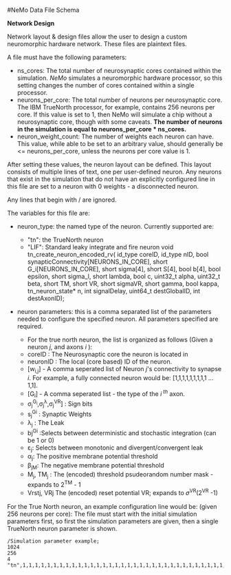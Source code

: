 #NeMo Data File Schema

**Network Design**

Network layout & design files allow the user to design a custom neuromorphic hardware
network. These files are plaintext files.

A file must have the following parameters:


* ns_cores: The total number of neurosynaptic cores contained within the simulation. *NeMo* simulates a neuromorphic hardware processor, so this setting changes the number of cores contained within a single processor.
* neurons\_per\_core: The total number of neurons per neurosynaptic core. The IBM TrueNorth processor, for example, contains 256 neurons per core. If this value is set to 1, then NeMo will simulate a chip without a neurosynaptic core, though with some caveats. **The number of neurons in the simulation is equal to neurons\_per\_core \* ns_cores.**
* neuron_weight_count: The number of weights each neuron can have. This value, while able to be set to an arbitrary value, should generally be <= neurons\_per\_core, unless the neurons per core value is 1.

After setting these values, the neuron layout can be defined. This layout consists of multiple lines of text, one per user-defined neuron. Any neurons that exist in the simulation that do not have an explicitly configured line in this file are set to a neuron with 0 weights - a disconnected neuron.

Any lines that begin with / are ignored.

The variables for this file are:

* neuron_type: the named type of the neuron. Currently supported are:

	* "tn": the  TrueNorth neuron
	* "LIF": Standard leaky integrate and fire neuron
void tn_create_neuron_encoded_rv(
        id_type coreID, id_type nID, bool synapticConnectivity[NEURONS_IN_CORE],
        short G_i[NEURONS_IN_CORE], short sigma[4], short S[4], bool b[4],
        bool epsilon, short sigma_l, short lambda, bool c, uint32_t alpha,
        uint32_t beta, short TM, short VR, short sigmaVR, short gamma, bool kappa,
        tn_neuron_state* n, int signalDelay, uint64_t destGlobalID,
        int destAxonID);
* neuron parameters: this is a comma separated list of the parameters needed to configure the specified neuron. All parameters specified are required.
	* For the true north neuron, the list is organized as follows (Given a neuron *j*, and axons *i* ):
	 * coreID : The Neurosynaptic core the neuron is located in
	 * neuronID : The local (core based) ID of the neuron.
	 * [w<sub>i,j</sub>]	- A comma seperated list of Neuron _j_'s connectivity to synapse _i_. For example, a fully connected neuron would be: [1,1,1,1,1,1,1,1,1 ... 1,1].
	 * [G<sub>i</sub>] - A comma seperated list - the type of the _i_<sup> _th_</sup> axon.
	 * σ<sub>j</sub><sup>G<sub>i</sub></sup>,σ<sub>j</sub><sup>λ</sup>,σ<sub>j</sub><sup>VR</sup>] : Sign bits
	 * s<sub>j</sub><sup>Gi</sup> : Synaptic Weights
	 * λ<sub>j</sub> : The Leak
	 * bj<sup>Gi</sup> :Selects between deterministic and stochastic integration (can be 1 or 0)
	 * ε<sub>j</sub>: Selects between monotonic and divergent/convergent leak
	 * α<sub>j</sub>: The positive membrane potential threshold
	 * β<sub>jM</sub>: The negative membrane potential threshold
	 * M<sub>j</sub>, TM<sub>j</sub> : The (encoded) threshold psudeorandom number mask - expands to 2<sup>TM</sup> - 1
	 * Vrstj, VRj The (encoded) reset potential VR; expands to 𝜎<sup>VR</sup>(2<sup>VR</sup> -1)


For the True North neuron, an example configuration line would be:
(given 256 neurons per core):
The file must start with the initial simulation parameters first, so first the simulation parameters are given, then a single TrueNorth neuron parameter is shown.

```
/Simulation parameter example;
1024
256
4
"tn",1,1,1,1,1,1,1,1,1,1,1,1,1,1,1,1,1,1,1,1,1,1,1,1,1,1,1,1,1,1,1,1,1,1,1,1,1,1,1,1,1,1,1,1,1,1,1,1,1,1,1,1,1,1,1,1,1,1,1,1,1,1,1,1,1,1,1,1,1,1,1,1,1,1,1,1,1,1,1,1,1,1,1,1,1,1,1,1,1,1,1,1,1,1,1,1,1,1,1,1,1,1,1,1,1,1,1,1,1,1,1,1,1,1,1,1,1,1,1,1,1,1,1,1,1,1,1,1,1,1,1,1,1,1,1,1,1,1,1,1,1,1,1,1,1,1,1,1,1,1,1,1,1,1,1,1,1,1,1,1,1,1,1,1,1,1,1,1,1,1,1,1,1,1,1,1,1,1,1,1,1,1,1,1,1,1,1,1,1,1,1,1,1,1,1,1,1,1,1,1,1,1,1,1,1,1,1,1,1,1,1,1,1,1,1,1,1,1,1,1,1,1,1,1,1,1,1,1,1,1,1,1,1,1,1,1,1,1,1,1,1,1,1,1,1,1,1,1,1,1,1,1,1,1,1,1,3,4,4,2,3,1,4,0,4,3,3,0,4,1,1,0,3,0,4,3,0,4,4,1,4,3,4,0,3,4,3,1,4,2,2,2,3,3,2,3,4,4,2,1,0,4,4,2,3,3,2,4,4,4,2,0,0,4,1,1,1,3,0,3,3,3,3,4,0,4,0,0,3,3,2,1,1,2,3,0,0,2,2,2,3,0,0,1,0,0,1,0,4,0,2,4,1,2,2,2,3,0,0,3,0,2,2,4,1,4,1,4,1,2,2,4,4,0,2,4,3,3,1,4,4,3,0,3,4,0,4,1,1,4,3,1,1,2,3,3,1,1,2,3,0,0,1,3,4,0,3,4,3,0,1,1,3,3,3,0,2,4,0,0,0,1,3,1,2,0,4,1,1,1,2,4,0,2,1,4,1,4,1,2,0,4,1,2,3,1,3,2,4,4,1,3,1,0,0,3,2,3,0,2,3,2,0,1,4,0,0,4,2,3,4,4,4,2,1,3,1,4,3,0,1,0,2,1,1,3,4,3,1,3,0,0,4,4,2,0,2,3,2,2,0,0,3,1,4,4,1,1,0,0,4,4,1,-1,1,1,2,3,4,1,0,0,-10,10001,10001,0,0
```
